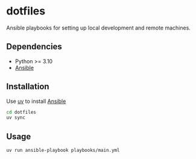 # dotfiles

Ansible playbooks for setting up local development and remote machines.

## Dependencies

- Python >= 3.10
- [Ansible](https://docs.ansible.com/ansible/latest/installation_guide/intro_installation.html)

## Installation

Use [uv](https://docs.astral.sh/uv/) to install [Ansible](https://docs.ansible.com/ansible/latest/installation_guide/intro_installation.html)

```bash
cd dotfiles
uv sync
```

## Usage

```bash
uv run ansible-playbook playbooks/main.yml
```
